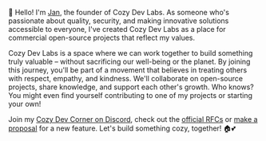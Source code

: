 👋 Hello!  I'm [Jan](https://github.com/jehrhardt), the founder of Cozy Dev Labs. As someone who's passionate about quality, security, and making innovative solutions accessible to everyone, I've created Cozy Dev Labs as a place for commercial open-source projects that reflect my values.

Cozy Dev Labs is a space where we can work together to build something truly valuable – without sacrificing our well-being or the planet. By joining this journey, you'll be part of a movement that believes in treating others with respect, empathy, and kindness. We'll collaborate on open-source projects, share knowledge, and support each other's growth. Who knows? You might even find yourself contributing to one of my projects or starting your own!

Join my [Cozy Dev Corner on Discord](https://discord.gg/QaCTXq2Gxm), check out the [official RFCs](https://github.com/orgs/cozydev-labs/discussions/categories/official-rfcs) or [make a proposal](https://github.com/orgs/cozydev-labs/discussions/categories/proposals) for a new feature. Let's build something cozy, together! 🏠💕
